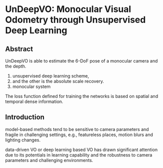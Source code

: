 # UnDeepVO: Monocular Visual Odometry through Unsupervised Deep Learning

## Abstract
UnDeepVO is able to estimate the 6-DoF pose of a monocular camera and the depth.
1. unsupervised deep learning scheme, 
2. and the other is the absolute scale recovery.
3. monocular system
   
The loss function defined for training the networks is based on spatial and temporal dense information.

## Introduction
model-based methods tend to be sensitive to camera parameters and fragile in challenging settings, e.g., featureless places, motion blurs and lighting changes.

data-driven VO or deep learning based VO has drawn significant attention due to its potentials in learning capability and the robustness to camera parameters and challenging environments.